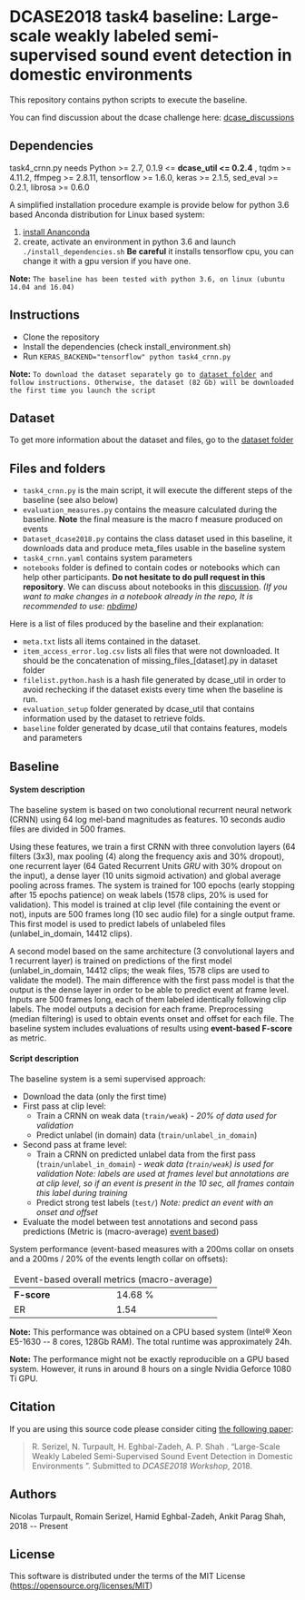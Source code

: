 # DCASE2018 task4 baseline: Large-scale weakly labeled semi-supervised sound event detection in domestic environments

This repository contains python scripts to execute the baseline.

You can find discussion about the dcase challenge here: [dcase_discussions](https://groups.google.com/forum/#!forum/dcase-discussions)

## Dependencies

task4_crnn.py needs Python >= 2.7, 0.1.9 <= **dcase_util <= 0.2.4** , tqdm >= 4.11.2, ffmpeg >= 2.8.11, tensorflow >= 1.6.0,
keras >= 2.1.5, sed_eval >= 0.2.1, librosa >= 0.6.0

A simplified installation procedure example is provide below for python 3.6 based Anconda distribution for Linux based system:
1. [install Ananconda](https://www.anaconda.com/download/)
2. create, activate an environment in python 3.6 and launch `./install_dependencies.sh` **Be careful** it installs
tensorflow cpu, you can change it with a gpu version if you have one.

**Note:** `The baseline has been tested with python 3.6, on linux (ubuntu 14.04 and 16.04)`


## Instructions

* Clone the repository
* Install the dependencies (check install_environment.sh)
* Run ```KERAS_BACKEND="tensorflow" python task4_crnn.py```

**Note:** `To download the dataset separately go to `[`dataset folder`](https://github.com/DCASE-REPO/dcase2018_baseline/tree/master/task4/dataset)` and follow instructions.
Otherwise, the dataset (82 Gb) will be downloaded the first time you launch the script`


## Dataset

To get more information about the dataset and files, go to the [dataset folder](https://github.com/DCASE-REPO/dcase2018_baseline/tree/master/task4/dataset)

## Files and folders

- `task4_crnn.py` is the main script, it will execute the different steps of the baseline (see also below)
- `evaluation_measures.py` contains the measure calculated during the baseline.
**Note** the final measure is the macro f measure produced on events
- `Dataset_dcase2018.py` contains the class dataset used in this baseline, it downloads data and produce meta_files usable in the baseline system
- `task4_crnn.yaml` contains system parameters
- `notebooks` folder is defined to contain codes or notebooks which can help other participants.
**Do not hesitate to do pull request in this repository**. We can discuss about notebooks in this [discussion](https://groups.google.com/forum/#!topic/dcase-discussions/YVXRFtp0UXs).
*(If you want to make changes in a notebook already in the repo, It is recommended to use: [nbdime](https://nbdime.readthedocs.io/en/latest/installing.html))*

Here is a list of files produced by the baseline and their explanation:

- `meta.txt` lists all items contained in the dataset.
- `item_access_error.log.csv` lists all files that were not downloaded.
It should be the concatenation of missing_files_[dataset].py in dataset folder
- `filelist.python.hash` is a hash file generated by dcase_util in order to avoid rechecking if the dataset exists every time when the baseline is run.
- `evaluation_setup` folder generated by dcase_util that contains information used by the dataset to retrieve folds.
- `baseline` folder generated by dcase_util that contains features, models and parameters

## Baseline

#### System description
The baseline system is based on two conolutional recurrent neural network (CRNN) using 64 log mel-band magnitudes as features.
10 seconds audio files are divided in 500 frames. 

Using these features, we train a first CRNN with three convolution layers (64 filters (3x3), max pooling (4) along the frequency axis
 and 30% dropout), one recurrent layer (64 Gated Recurrent Units *GRU* with 30% dropout on the input), a dense layer (10 units sigmoid activation)
 and global average pooling across frames.
 The system is trained for 100 epochs (early stopping after 15 epochs patience) on weak labels (1578 clips, 20% is used for validation). 
 This model is trained at clip level (file containing the event or not), inputs are 500 frames long (10 sec audio file) for a single output frame.
 This first model is used to predict labels of unlabeled files (unlabel_in_domain, 14412 clips).

A second model based on the same architecture (3 convolutional layers and 1 recurrent layer) is trained on 
predictions of the first model (unlabel_in_domain, 14412 clips; the weak files, 1578 clips are used to validate the model).
The main difference with the first pass model is that the output is the dense layer in order to be able to predict event
at frame level.
Inputs are 500 frames long, each of them labeled identically following clip labels.
The model outputs a decision for each frame. 
Preprocessing (median filtering) is used to obtain events onset and offset for each file.
The baseline system includes evaluations of results using **event-based F-score** as metric. 

#### Script description
The baseline system is a semi supervised approach:
 - Download the data (only the first time)
 - First pass at clip level:
    - Train a CRNN on weak data (`train/weak`) - *20% of data used for validation*
    - Predict unlabel (in domain) data (`train/unlabel_in_domain`)
 - Second pass at frame level:
    - Train a CRNN on predicted unlabel data from the first pass (`train/unlabel_in_domain`) - *weak data (`train/weak`)
    is used for validation*
    *Note: labels are used at frames level but annotations are at clip level, so if an event is present in the 10 sec, 
    all frames contain this label during training*
    - Predict strong test labels (`test/`) *Note: predict an event with an onset and offset*
 - Evaluate the model between test annotations and second pass predictions (Metric is (macro-average) [event based](http://tut-arg.github.io/sed_eval/sound_event.html#event-based))

System performance (event-based measures with a 200ms collar on onsets and a 200ms / 20% of the events length collar on offsets):
 <table class="table table-striped">
 <thead>
 <tr>
 <td colspan="2">Event-based overall metrics (macro-average)</td>
 </tr>
 </thead>
 <tbody>
 <tr>
 <td><strong>F-score</strong></td>
 <td>14.68 %</td>
 </tr>
 <tr>
 <td>ER</td>
 <td>1.54</td>
 </tr>
 </tbody>
 </table>

**Note:** This performance was obtained on a CPU based system (Intel&reg; Xeon E5-1630 -- 8 cores, 128Gb RAM). The total runtime was approximately 24h. 

**Note:** The performance might not be exactly reproducible on a GPU based system. However, it runs in around 8 hours on a single Nvidia Geforce 1080 Ti GPU.

## Citation

If you are using this source code please consider citing [the following paper](https://hal.inria.fr/hal-01850270v1): 

>  R. Serizel, N. Turpault, H. Eghbal-Zadeh, A. P. Shah . “Large-Scale Weakly Labeled Semi-Supervised Sound Event Detection in Domestic Environments ”. Submitted to *DCASE2018 Workshop*, 2018.

## Authors

Nicolas Turpault, Romain Serizel, Hamid Eghbal-Zadeh, Ankit Parag Shah, 2018 -- Present

## License

This software is distributed under the terms of the MIT License  (https://opensource.org/licenses/MIT)
